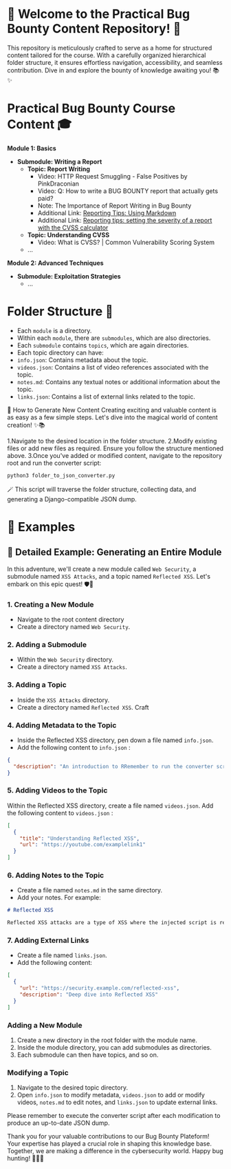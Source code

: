 # 🚀 Welcome to the Practical Bug Bounty Content Repository! 🐞

This repository is meticulously crafted to serve as a home for structured content tailored for the course. With a carefully organized hierarchical folder structure, it ensures effortless navigation, accessibility, and seamless contribution. Dive in and explore the bounty of knowledge awaiting you! 📚✨

# Practical Bug Bounty Course Content 🎓

**Module 1: Basics**
- **Submodule: Writing a Report**
  - **Topic: Report Writing**
    - Video: HTTP Request Smuggling - False Positives by PinkDraconian
    - Video: Q: How to write a BUG BOUNTY report that actually gets paid?
    - Note: The Importance of Report Writing in Bug Bounty
    - Additional Link: [Reporting Tips: Using Markdown](https://www.zerocopter.com/blog-en/reporting-tips-using-markdown-to-make-your-report-look-better)
    - Additional Link: [Reporting tips: setting the severity of a report with the CVSS calculator](https://www.zerocopter.com/blog-en/reporting-tips-setting-the-severity-of-a-report-with-the-cvss-calculator)
  - **Topic: Understanding CVSS**
    - Video: What is CVSS? | Common Vulnerability Scoring System
  - ...

**Module 2: Advanced Techniques**
- **Submodule: Exploitation Strategies**
  - ...

# Folder Structure 📂

- Each `module` is a directory.
- Within each `module`, there are `submodules`, which are also directories.
- Each `submodule` contains `topics`, which are again directories.
- Each topic directory can have:
 - `info.json`: Contains metadata about the topic.
 - `videos.json`: Contains a list of video references associated with the topic.
 - `notes.md`: Contains any textual notes or additional information about the topic.
 - `links.json`: Contains a list of external links related to the topic.



🌟 How to Generate New Content
Creating exciting and valuable content is as easy as a few simple steps. Let's dive into the magical world of content creation! ✨📚

 1.Navigate to the desired location in the folder structure.
 2.Modify existing files or add new files as required. Ensure you follow the structure mentioned above.
 3.Once you've added or modified content, navigate to the repository root and run the converter script:

```python
python3 folder_to_json_converter.py
```

🪄 This script will traverse the folder structure, collecting data, and generating a Django-compatible JSON dump.

# 🌠 Examples
## 🚀 Detailed Example: Generating an Entire Module

In this adventure, we'll create a new module called `Web Security`, a submodule named `XSS Attacks`, and a topic named `Reflected XSS`. Let's embark on this epic quest! 🛡️🎯

### 1. Creating a New Module

- Navigate to the root content directory
- Create a directory named `Web Security`.

### 2. Adding a Submodule

- Within the `Web Security` directory.
- Create a directory named `XSS Attacks`.

### 3. Adding a Topic

- Inside the `XSS Attacks` directory.
- Create a directory named `Reflected XSS`.
Craft
### 4. Adding Metadata to the Topic

- Inside the Reflected XSS directory, pen down a file named `info.json`.
- Add the following content to `info.json` :
```json
{
  "description": "An introduction to RRemember to run the converter script after making changes to generate an updated JSON dump.eflected XSS attacks."
}
```

### 5. Adding Videos to the Topic

Within the Reflected XSS directory, create a file named `videos.json`.
Add the following content to `videos.json` :
```json
[
  {
    "title": "Understanding Reflected XSS",
    "url": "https://youtube.com/examplelink1"
  }
]
```

### 6. Adding Notes to the Topic

- Create a file named `notes.md` in the same directory.
- Add your notes. For example:

```md
# Reflected XSS

Reflected XSS attacks are a type of XSS where the injected script is reflected off a web server.
```
### 7. Adding External Links

- Create a file named `links.json`.
- Add the following content:

```json
[
  {
    "url": "https://security.example.com/reflected-xss",
    "description": "Deep dive into Reflected XSS"
  }
]
```

### Adding a New Module

1. Create a new directory in the root folder with the module name.
2. Inside the module directory, you can add submodules as directories.
3. Each submodule can then have topics, and so on.

### Modifying a Topic

1. Navigate to the desired topic directory.
2. Open `info.json` to modify metadata, `videos.json` to add or modify videos, `notes.md` to edit notes, and `links.json` to update external links.

Please remember to execute the converter script after each modification to produce an up-to-date JSON dump.

Thank you for your valuable contributions to our Bug Bounty Plateform! Your expertise has played a crucial role in shaping this knowledge base. Together, we are making a difference in the cybersecurity world. Happy bug hunting! 🌟🔐✨
